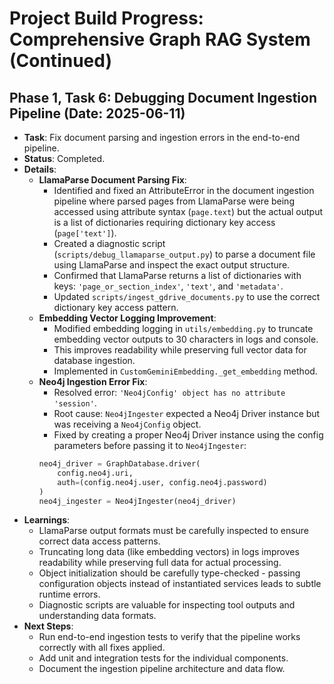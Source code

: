 # Project Build Progress: Comprehensive Graph RAG System (Continued)

## Phase 1, Task 6: Debugging Document Ingestion Pipeline (Date: 2025-06-11)

- **Task**: Fix document parsing and ingestion errors in the end-to-end pipeline.
- **Status**: Completed.
- **Details**:
  - **LlamaParse Document Parsing Fix**:
    - Identified and fixed an AttributeError in the document ingestion pipeline where parsed pages from LlamaParse were being accessed using attribute syntax (`page.text`) but the actual output is a list of dictionaries requiring dictionary key access (`page['text']`).
    - Created a diagnostic script (`scripts/debug_llamaparse_output.py`) to parse a document file using LlamaParse and inspect the exact output structure.
    - Confirmed that LlamaParse returns a list of dictionaries with keys: `'page_or_section_index'`, `'text'`, and `'metadata'`.
    - Updated `scripts/ingest_gdrive_documents.py` to use the correct dictionary key access pattern.
  - **Embedding Vector Logging Improvement**:
    - Modified embedding logging in `utils/embedding.py` to truncate embedding vector outputs to 30 characters in logs and console.
    - This improves readability while preserving full vector data for database ingestion.
    - Implemented in `CustomGeminiEmbedding._get_embedding` method.
  - **Neo4j Ingestion Error Fix**:
    - Resolved error: `'Neo4jConfig' object has no attribute 'session'`.
    - Root cause: `Neo4jIngester` expected a Neo4j Driver instance but was receiving a `Neo4jConfig` object.
    - Fixed by creating a proper Neo4j Driver instance using the config parameters before passing it to `Neo4jIngester`:
    ```python
    neo4j_driver = GraphDatabase.driver(
        config.neo4j.uri,
        auth=(config.neo4j.user, config.neo4j.password)
    )
    neo4j_ingester = Neo4jIngester(neo4j_driver)
    ```
- **Learnings**:
  - LlamaParse output formats must be carefully inspected to ensure correct data access patterns.
  - Truncating long data (like embedding vectors) in logs improves readability while preserving full data for actual processing.
  - Object initialization should be carefully type-checked - passing configuration objects instead of instantiated services leads to subtle runtime errors.
  - Diagnostic scripts are valuable for inspecting tool outputs and understanding data formats.
- **Next Steps**:
  - Run end-to-end ingestion tests to verify that the pipeline works correctly with all fixes applied.
  - Add unit and integration tests for the individual components.
  - Document the ingestion pipeline architecture and data flow.

